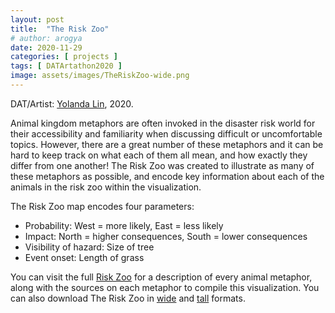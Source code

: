 ```yaml
---
layout: post
title:  "The Risk Zoo"
# author: arogya
date: 2020-11-29
categories: [ projects ]
tags: [ DATArtathon2020 ]
image: assets/images/TheRiskZoo-wide.png
---
```

     
DAT/Artist: [Yolanda Lin](http://datartathon.com/fellows/yolanda), 2020. 

Animal kingdom metaphors are often invoked in the disaster risk world for their accessibility and familiarity when discussing difficult or uncomfortable topics. However, there are a great number of these metaphors and it can be hard to keep track on what each of them all mean, and how exactly they differ from one another! The Risk Zoo was created to illustrate as many of these metaphors as possible, and encode key information about each of the animals in the risk zoo within the visualization. 

The Risk Zoo map encodes four parameters:

* Probability: West = more likely, East = less likely
* Impact: North = higher consequences, South = lower consequences
* Visibility of hazard: Size of tree
* Event onset: Length of grass

You can visit the full [Risk Zoo](datartathon.com/theriskzoo) for a description of every animal metaphor, along with the sources on each metaphor to compile this visualization. You can also download The Risk Zoo in [wide](http://datartathon.com/assets/images/TheRiskZoo-wide.png) and [tall](http://datartathon.com/assets/images/TheRiskZoo-tall.png) formats. 
